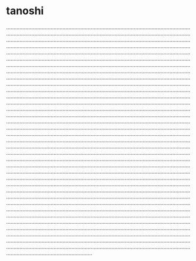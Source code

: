 # tanoshi

..........................................................................................................................................................................................................................................................................................................................................................................................................................................................................................................................................................................................................................................................................................................................................................................................................................................................................................................................................................................................................................................................................................................................................................................................................................................................................................................................................................................................................................................................................................................................................................................................................................................................................................................................................................................................................................................................................................................................................................................................................................................................................................................................................................................................................................................................................................................................................................................................................................................................................................................................................................................................................................................................................................................................................................................................................................................................................................................................................................................................................................................................................................................................................................................................................................................................................................................................................................................................................................................................................................................................................................................................................................................................................................................................................................................................................................................................................................................................................................................................................................................................................................................................................................................................................................................................................................................................................................................................................................................................................................................................................................................................................................................................................................................
